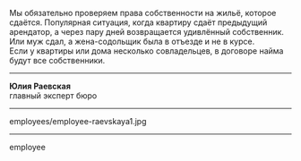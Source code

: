 Мы обязательно проверяем права собственности на&nbsp;жильё, которое сдаётся. Популярная ситуация, когда квартиру сдаёт предыдущий арендатор, а&nbsp;через пару дней возвращается удивлённый собственник. Или&nbsp;муж сдал, а&nbsp;жена-содольщик была в&nbsp;отъезде и&nbsp;не&nbsp;в&nbsp;курсе. Если&nbsp;у&nbsp;квартиры или&nbsp;дома несколько совладельцев, в&nbsp;договоре найма будут все&nbsp;собственники.

----

<b>Юлия Раевская</b><br />главный эксперт бюро

----

employees/employee-raevskaya1.jpg

----

employee